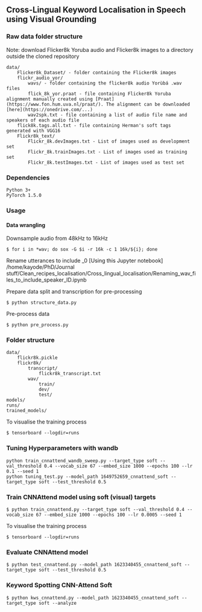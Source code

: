## Cross-Lingual Keyword Localisation in Speech using Visual Grounding


### Raw data folder structure
Note: download Flicker8k Yoruba audio and Flicker8k images to a directory outside the cloned repository

    data/
        Flicker8k_Dataset/ - folder containing the Flicker8k images
        flickr_audio_yor/ 
            wavs/ - folder containing the flicker8k audio Yorùbá .wav files
            flick_8k_yor.praat - file containing Flicker8k Yoruba alignment manually created using [Praat](https://www.fon.hum.uva.nl/praat/). The alignment can be downloaded [here](https://onedrive.com/...)
            wav2spk.txt - file containing a list of audio file name and speakers of each audio file
        flick8k.tags.all.txt - file containing Herman's soft tags generated with VGG16
        Flickr8k_text/ 
            Flickr_8k.devImages.txt - List of images used as development set
            Flickr_8k.trainImages.txt - List of images used as training set
            Flickr_8k.testImages.txt - List of images used as test set

### Dependencies

    Python 3+
    PyTorch 1.5.0

### Usage
#### Data wrangling

Downsample audio from 48kHz to 16kHz

    $ for i in *wav; do sox -G $i -r 16k -c 1 16k/${i}; done

Rename utterances to include _0 [Using this Jupyter notebook]
    /home/kayode/PhD/Journal stuff/Clean_recipes_localisation/Cross_lingual_localisation/Renaming_wav_files_to_include_speaker_ID.ipynb

Prepare data split and transcription for pre-processing

    $ python structure_data.py

Pre-process data

    $ python pre_process.py

### Folder structure

    data/
        flickr8k.pickle
        flickr8k/
            transcript/
                flickr8k_transcript.txt
            wav/
                train/
                dev/
                test/
    models/
    runs/
    trained_models/


To visualise the training process

    $ tensorboard --logdir=runs

### Tuning Hyperparameters with wandb
    python train_cnnattend_wandb_sweep.py --target_type soft --val_threshold 0.4 --vocab_size 67 --embed_size 1000 --epochs 100 --lr 0.1 --seed 1
    python tuning_test.py --model_path 1649752659_cnnattend_soft --target_type soft --test_threshold 0.5

### Train CNNAttend model using soft (visual) targets

    $ python train_cnnattend.py --target_type soft --val_threshold 0.4 --vocab_size 67 --embed_size 1000 --epochs 100 --lr 0.0005 --seed 1

To visualise the training process

    $ tensorboard --logdir=runs

### Evaluate CNNAttend model

    $ python test_cnnattend.py --model_path 1623340455_cnnattend_soft --target_type soft --test_threshold 0.5

### Keyword Spotting CNN-Attend Soft

    $ python kws_cnnattend.py --model_path 1623340455_cnnattend_soft --target_type soft --analyze